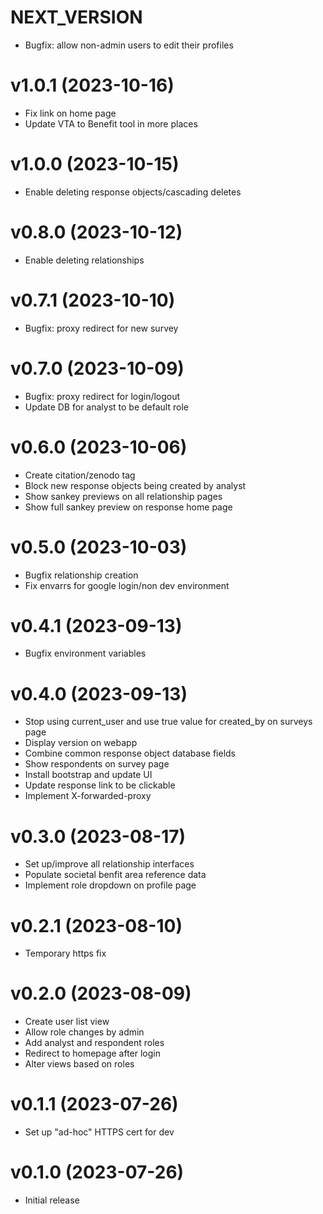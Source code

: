 # NEXT_VERSION
* Bugfix: allow non-admin users to edit their profiles

# v1.0.1 (2023-10-16)
* Fix link on home page
* Update VTA to Benefit tool in more places

# v1.0.0 (2023-10-15)
* Enable deleting response objects/cascading deletes

# v0.8.0 (2023-10-12)
* Enable deleting relationships

# v0.7.1 (2023-10-10)
* Bugfix: proxy redirect for new survey

# v0.7.0 (2023-10-09)
* Bugfix: proxy redirect for login/logout
* Update DB for analyst to be default role

# v0.6.0 (2023-10-06)
* Create citation/zenodo tag
* Block new response objects being created by analyst
* Show sankey previews on all relationship pages
* Show full sankey preview on response home page

# v0.5.0 (2023-10-03)
* Bugfix relationship creation
* Fix envarrs for google login/non dev environment

# v0.4.1 (2023-09-13)
* Bugfix environment variables

# v0.4.0 (2023-09-13)
* Stop using current_user and use true value for created_by on surveys page 
* Display version on webapp
* Combine common response object database fields 
* Show respondents on survey page 
* Install bootstrap and update UI
* Update response link to be clickable 
* Implement X-forwarded-proxy 


# v0.3.0 (2023-08-17)

* Set up/improve all relationship interfaces
* Populate societal benfit area reference data
* Implement role dropdown on profile page

# v0.2.1 (2023-08-10)

* Temporary https fix

# v0.2.0 (2023-08-09)

* Create user list view
* Allow role changes by admin
* Add analyst and respondent roles 
* Redirect to homepage after login
* Alter views based on roles

# v0.1.1 (2023-07-26)

* Set up "ad-hoc" HTTPS cert for dev


# v0.1.0 (2023-07-26)

* Initial release
